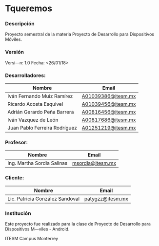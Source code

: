 # Tqueremos

### Descripción

Proyecto semestral de la materia Proyecto de Desarrollo para Dispositivos Móviles.

### Versión

Versi—n: 1.0
Fecha: <26/01/18>

### Desarrolladores:

| Nombre  | Email |
| ------------- | ------------- |
| Iván Fernando Muiz Ramírez  | A01039386@itesm.mx  |
| Ricardo Acosta Esquivel | A01039456@itesm.mx |
| Adrián Gerardo Peña Barrera  | A00816456@itesm.mx  |
| Iván Vazquez de León  | A00817686@itesm.mx  |
| Juan Pablo Ferreira Rodríguez  | A01251219@itesm.mx  |

### Profesor:

| Nombre  | Email |
| ------------- | ------------- |
| Ing. Martha Sordia Salinas | msordia@itesm.mx |


### Cliente:

| Nombre  | Email |
| ------------- | ------------- |
| Lic. Patricia González Sandoval | patygzz@itesm.mx |


### Institución

Este proyecto fue realizado para la clase de Proyecto de Desarrollo para Dispositivos M—viles - Android.

ITESM
Campus Monterrey
